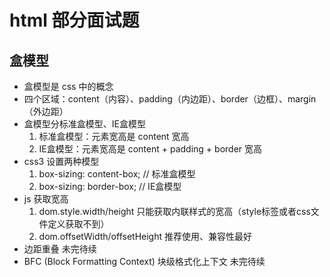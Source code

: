 # html 部分面试题

## 盒模型

- 盒模型是 css 中的概念
- 四个区域：content（内容）、padding（内边距）、border（边框）、margin（外边距）
- 盒模型分标准盒模型、IE盒模型
    1. 标准盒模型：元素宽高是 content 宽高
    2. IE盒模型：元素宽高是 content + padding + border 宽高
- css3 设置两种模型
    1. box-sizing: content-box; // 标准盒模型
    2. box-sizing: border-box; // IE盒模型
- js 获取宽高
    1. dom.style.width/height 只能获取内联样式的宽高（style标签或者css文件定义获取不到）
    2. dom.offsetWidth/offsetHeight 推荐使用、兼容性最好
- 边距重叠 未完待续
- BFC (Block Formatting Context) 块级格式化上下文 未完待续
